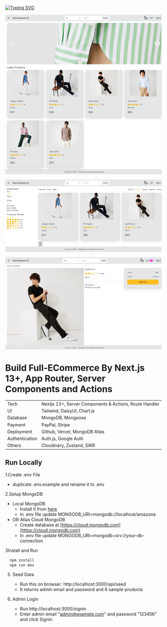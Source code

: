 [![Typing SVG](https://readme-typing-svg.demolab.com?font=Fira+Code&weight=700&size=48&pause=1000&random=false&width=500&height=70&lines=Next-like-amazon)](https://git.io/typing-svg)

![Image alt](https://github.com/remmi755/next-like-amazon/blob/main/next-like-amazon.vercel.app_.png)

![Image alt](https://github.com/remmi755/next-like-amazon/blob/main/next-like-amazon.vercel.app_%20(1).png)

![Image alt](https://github.com/remmi755/next-like-amazon/blob/main/next-like-amazon.vercel.app_%20(2).png)



# Build Full-ECommerce By Next.js 13+, App Router, Server Components and Actions

|                |                                                        |
| -------------- | ------------------------------------------------------ |
| Tech           | Nextjs 13+, Server Components & Actions, Route Handler |
| UI             | Tailwind, DaisyUI, Chart.js                            |
| Database       | MongoDB, Mongoose                                      |
| Payment        | PayPal, Stripe                                         |
| Deployment     | Github, Vercel, MongoDB Atlas                          |
| Authentication | Auth.js, Google Auth                                   |
| Others         | Cloudinary, Zustand, SWR                               |


## Run Locally

1.Create .env File

   - duplicate .env.example and rename it to .env

2.Setup MongoDB

   - Local MongoDB
     - Install it from [here](https://www.mongodb.com/try/download/community)
     - In .env file update MONGODB_URI=mongodb://localhost/amazona
   - OR Atlas Cloud MongoDB
     - Create database at [https://cloud.mongodb.com](https://cloud.mongodb.com)
     - In .env file update MONGODB_URI=mongodb+srv://your-db-connection

3Install and Run

   ```shell
     npm install
     npm run dev
   ```

5. Seed Data

   - Run this on browser: http://localhost:3000/api/seed
   - It returns admin email and password and 6 sample products

6. Admin Login

   - Run http://localhost:3000/signin
   - Enter admin email "admin@example.com" and password "123456" and click Signin

   
